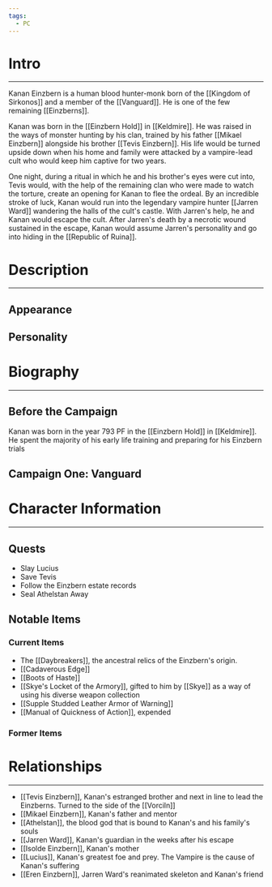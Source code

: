 ```yaml
---
tags:
  - PC
---
```

# Intro
---
Kanan Einzbern is a human blood hunter-monk born of the [[Kingdom of Sirkonos]] and a member of the [[Vanguard]]. He is one of the few remaining [[Einzberns]].

Kanan was born in the [[Einzbern Hold]] in [[Keldmire]]. He was raised in the ways of monster hunting by his clan, trained by his father [[Mikael Einzbern]] alongside his brother [[Tevis Einzbern]]. His life would be turned upside down when his home and family were attacked by a vampire-lead cult who would keep him captive for two years.

One night, during a ritual in which he and his brother's eyes were cut into, Tevis would, with the help of the remaining clan who were made to watch the torture, create an opening for Kanan to flee the ordeal. By an incredible stroke of luck, Kanan would run into the legendary vampire hunter [[Jarren Ward]] wandering the halls of the cult's castle. With Jarren's help, he and Kanan would escape the cult. After Jarren's death by a necrotic wound sustained in the escape, Kanan would assume Jarren's personality and go into hiding in the [[Republic of Ruina]].
# Description
---
## Appearance
## Personality
# Biography
---
## Before the Campaign
Kanan was born in the year 793 PF in the [[Einzbern Hold]] in [[Keldmire]]. He spent the majority of his early life training and preparing for his Einzbern trials
## Campaign One: Vanguard
# Character Information
---
## Quests
- Slay Lucius
- Save Tevis
- Follow the Einzbern estate records
- Seal Athelstan Away

## Notable Items
### Current Items
- The [[Daybreakers]], the ancestral relics of the Einzbern's origin.
- [[Cadaverous Edge]]
- [[Boots of Haste]]
- [[Skye's Locket of the Armory]], gifted to him by [[Skye]] as a way of using his diverse weapon collection
- [[Supple Studded Leather Armor of Warning]]
- [[Manual of Quickness of Action]], expended
### Former Items
# Relationships
---
- [[Tevis Einzbern]], Kanan's estranged brother and next in line to lead the Einzberns. Turned to the side of the [[Vorciln]]
- [[Mikael Einzbern]], Kanan's father and mentor
- [[Athelstan]], the blood god that is bound to Kanan's and his family's souls
- [[Jarren Ward]], Kanan's guardian in the weeks after his escape
- [[Isolde Einzbern]], Kanan's mother
- [[Lucius]], Kanan's greatest foe and prey. The Vampire is the cause of Kanan's suffering
- [[Eren Einzbern]], Jarren Ward's reanimated skeleton and Kanan's friend